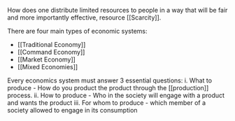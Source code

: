 How does one distribute limited resources to people in a way that will be fair and more importantly effective, resource [[Scarcity]]. 

There are four main types of economic systems:
* [[Traditional Economy]]
* [[Command Economy]]
* [[Market Economy]]
* [[Mixed Economies]]

Every economics system must answer 3 essential questions:
i. What to produce - How do you product the product through the [[production]] process. 
ii. How to produce - Who in the society will engage with a product and wants the product
iii. For whom to produce - which member of a society allowed to engage in its consumption

